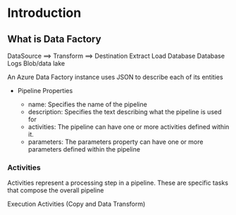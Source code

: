 # Introduction

##  What is Data Factory

DataSource  ==> Transform  ==> Destination
            Extract         Load
Database                        Database
Logs                            Blob/data lake

An Azure Data Factory instance uses JSON to describe each of its entities

-   Pipeline Properties

    -   name:   Specifies the name of the pipeline
    -   description: Specifies the text describing what the pipeline is used for
    -   activities: The pipeline can have one or more activities defined within it.
    -   parameters: The parameters property can have one or more parameters defined within the pipeline

### Activities

Activities represent a processing step in a pipeline. These are specific tasks that compose the overall pipeline

Execution Activities (Copy and Data Transform)

